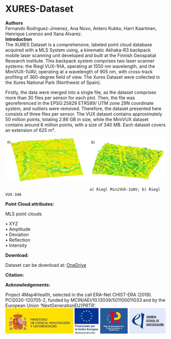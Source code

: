 # XURES-Dataset
<b>Authors</b><br>
Fernando Rodriguez-Jimenez, Ana Novo, Antero Kukko, Harri Kaartinen, Henrique Lorenzo and Xana Alvarez.<br>
<b>Introduction</b><br>
The XURES Dataset is a comprehensive, labeled point cloud database acquired with a MLS System using, a kinematic Akhaka-R3 backpack mobile laser scanning unit developed and built at the Finnish Geospatial Research institute. This backpack system comprises two laser scanner systems: the Riegl VUX-1HA, operating at 1550 nm wavelength, and the MiniVUX-1UAV, operating at a wavelength of 905 nm, with cross-track profiling of 360-degree field of view. The Xures Dataset were collected in the Xures National Park (Northwest of Spain).

Firstly, the data were merged into a single file, as the dataset comprises more than 30 files per sensor for each plot. Then, the file was georeferenced in the EPSG:25829 ETRS89/ UTM zone 29N coordinate system, and outliers were removed. Therefore, the dataset presented here consists of three files per sensor. The VUX dataset contains approximately 50 million points, totaling 2.86 GB in size, while the MiniVUX dataset contains around 6 million points, with a size of 340 MB. Each dataset covers an extension of 625 m².<br>

![) Riegl MiniVUX-1UAV; b) Riegl VUX-1HA](https://github.com/MGO3000/XURES-Dataset/raw/main/ImagenGit.jpg)

                                         a) Riegl MiniVUX-1UAV; b) Riegl VUX-1HA

<b>Point Cloud attributes:</b><br>

MLS point clouds<br>

•	XYZ<br>
•	Amplitude<br>
•	Deviation<br>
•	Reflection<br>
•	Intensity<br>


<b>Download:</b><br> 

Dataset can be download at: [OneDrive](https://universidadevigo-my.sharepoint.com/:f:/g/personal/annovo_uvigo_gal/Euy1Jj4ErsxFo3PU3RYci38BuqQ2yCfLwUGBjC3ZhEVZeg?e=AQoqPs)

<b>Citation:</b><br> 



<b>Acknowledgements:</b><br>  

Project 4Map4Health, selected in the call ERA-Net CHIST-ERA (2019). PCI2020-120705-2, funded by MCIN/AEI/10.13039/501100011033 and by the European Union ‘NextGenerationEU’/PRTR’.<br>
![](WhatsApp%20Image%202024-05-24%20at%2018.18.44.jpeg)


